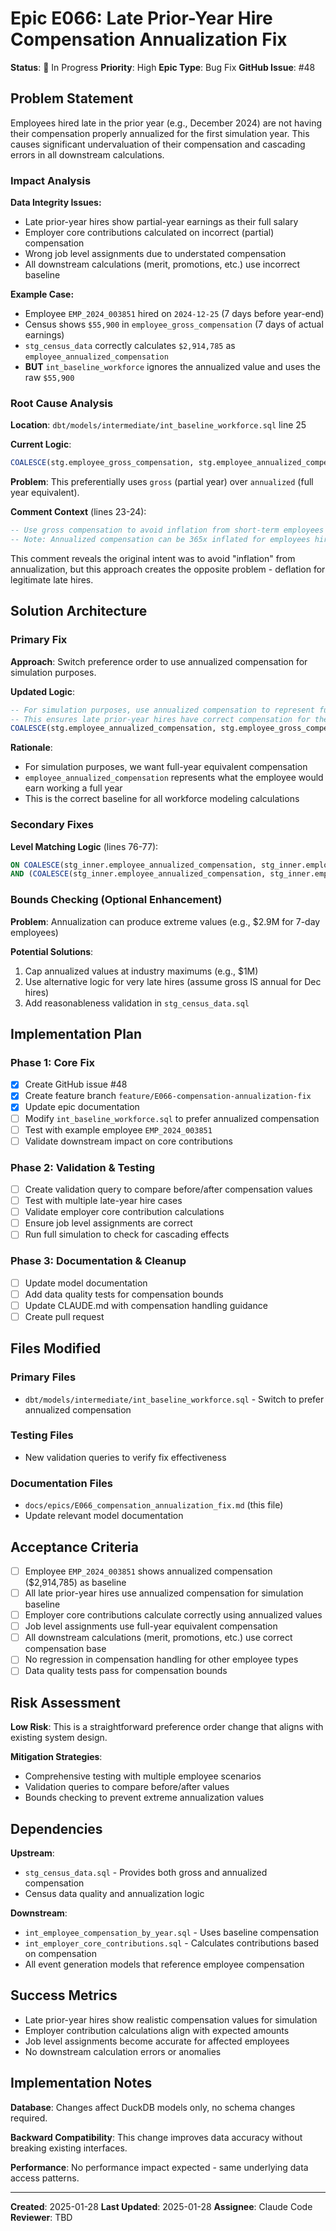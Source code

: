 # Epic E066: Late Prior-Year Hire Compensation Annualization Fix

**Status**: 🔄 In Progress
**Priority**: High
**Epic Type**: Bug Fix
**GitHub Issue**: #48

## Problem Statement

Employees hired late in the prior year (e.g., December 2024) are not having their compensation properly annualized for the first simulation year. This causes significant undervaluation of their compensation and cascading errors in all downstream calculations.

### Impact Analysis

**Data Integrity Issues:**
- Late prior-year hires show partial-year earnings as their full salary
- Employer core contributions calculated on incorrect (partial) compensation
- Wrong job level assignments due to understated compensation
- All downstream calculations (merit, promotions, etc.) use incorrect baseline

**Example Case:**
- Employee `EMP_2024_003851` hired on `2024-12-25` (7 days before year-end)
- Census shows `$55,900` in `employee_gross_compensation` (7 days of actual earnings)
- `stg_census_data` correctly calculates `$2,914,785` as `employee_annualized_compensation`
- **BUT** `int_baseline_workforce` ignores the annualized value and uses the raw `$55,900`

### Root Cause Analysis

**Location**: `dbt/models/intermediate/int_baseline_workforce.sql` line 25

**Current Logic**:
```sql
COALESCE(stg.employee_gross_compensation, stg.employee_annualized_compensation) AS current_compensation,
```

**Problem**: This preferentially uses `gross` (partial year) over `annualized` (full year equivalent).

**Comment Context** (lines 23-24):
```sql
-- Use gross compensation to avoid inflation from short-term employees
-- Note: Annualized compensation can be 365x inflated for employees hired near year-end
```

This comment reveals the original intent was to avoid "inflation" from annualization, but this approach creates the opposite problem - deflation for legitimate late hires.

## Solution Architecture

### Primary Fix

**Approach**: Switch preference order to use annualized compensation for simulation purposes.

**Updated Logic**:
```sql
-- For simulation purposes, use annualized compensation to represent full-year equivalent
-- This ensures late prior-year hires have correct compensation for the simulation year
COALESCE(stg.employee_annualized_compensation, stg.employee_gross_compensation) AS current_compensation,
```

**Rationale**:
- For simulation purposes, we want full-year equivalent compensation
- `employee_annualized_compensation` represents what the employee would earn working a full year
- This is the correct baseline for all workforce modeling calculations

### Secondary Fixes

**Level Matching Logic** (lines 76-77):
```sql
ON COALESCE(stg_inner.employee_annualized_compensation, stg_inner.employee_gross_compensation) >= levels.min_compensation
AND (COALESCE(stg_inner.employee_annualized_compensation, stg_inner.employee_gross_compensation) < levels.max_compensation OR levels.max_compensation IS NULL)
```

### Bounds Checking (Optional Enhancement)

**Problem**: Annualization can produce extreme values (e.g., $2.9M for 7-day employees)

**Potential Solutions**:
1. Cap annualized values at industry maximums (e.g., $1M)
2. Use alternative logic for very late hires (assume gross IS annual for Dec hires)
3. Add reasonableness validation in `stg_census_data.sql`

## Implementation Plan

### Phase 1: Core Fix
- [x] Create GitHub issue #48
- [x] Create feature branch `feature/E066-compensation-annualization-fix`
- [x] Update epic documentation
- [ ] Modify `int_baseline_workforce.sql` to prefer annualized compensation
- [ ] Test with example employee `EMP_2024_003851`
- [ ] Validate downstream impact on core contributions

### Phase 2: Validation & Testing
- [ ] Create validation query to compare before/after compensation values
- [ ] Test with multiple late-year hire cases
- [ ] Validate employer core contribution calculations
- [ ] Ensure job level assignments are correct
- [ ] Run full simulation to check for cascading effects

### Phase 3: Documentation & Cleanup
- [ ] Update model documentation
- [ ] Add data quality tests for compensation bounds
- [ ] Update CLAUDE.md with compensation handling guidance
- [ ] Create pull request

## Files Modified

### Primary Files
- `dbt/models/intermediate/int_baseline_workforce.sql` - Switch to prefer annualized compensation

### Testing Files
- New validation queries to verify fix effectiveness

### Documentation Files
- `docs/epics/E066_compensation_annualization_fix.md` (this file)
- Update relevant model documentation

## Acceptance Criteria

- [ ] Employee `EMP_2024_003851` shows annualized compensation ($2,914,785) as baseline
- [ ] All late prior-year hires use annualized compensation for simulation baseline
- [ ] Employer core contributions calculate correctly using annualized values
- [ ] Job level assignments use full-year equivalent compensation
- [ ] All downstream calculations (merit, promotions, etc.) use correct compensation base
- [ ] No regression in compensation handling for other employee types
- [ ] Data quality tests pass for compensation bounds

## Risk Assessment

**Low Risk**: This is a straightforward preference order change that aligns with existing system design.

**Mitigation Strategies**:
- Comprehensive testing with multiple employee scenarios
- Validation queries to compare before/after values
- Bounds checking to prevent extreme annualization values

## Dependencies

**Upstream**:
- `stg_census_data.sql` - Provides both gross and annualized compensation
- Census data quality and annualization logic

**Downstream**:
- `int_employee_compensation_by_year.sql` - Uses baseline compensation
- `int_employer_core_contributions.sql` - Calculates contributions based on compensation
- All event generation models that reference employee compensation

## Success Metrics

- Late prior-year hires show realistic compensation values for simulation
- Employer contribution calculations align with expected amounts
- Job level assignments become accurate for affected employees
- No downstream calculation errors or anomalies

## Implementation Notes

**Database**: Changes affect DuckDB models only, no schema changes required.

**Backward Compatibility**: This change improves data accuracy without breaking existing interfaces.

**Performance**: No performance impact expected - same underlying data access patterns.

---

**Created**: 2025-01-28
**Last Updated**: 2025-01-28
**Assignee**: Claude Code
**Reviewer**: TBD
